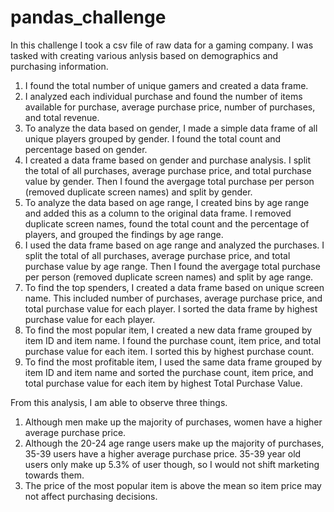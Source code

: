# pandas_challenge

In this challenge I took a csv file of raw data for a gaming company. I was tasked with creating various anlysis based on demographics and purchasing information.  

1. I found the total number of unique gamers and created a data frame. 
2. I analyzed each individual purchase and found the number of items available for purchase, average purchase price, number of purchases, and total revenue. 
3. To analyze the data based on gender, I made a simple data frame of all unique players grouped by gender. I found the total count and percentage based on gender.  
4. I created a data frame based on gender and purchase analysis. I split the total of all purchases, average purchase price, and total purchase value by gender. Then I found the avergage total purchase per person (removed duplicate screen names) and split by gender. 
5. To analyze the data based on age range, I created bins by age range and added this as a column to the original data frame. I removed duplicate screen names, found the total count and the percentage of players, and grouped the findings by age range. 
6. I used the data frame based on age range and analyzed the purchases. I split the total of all purchases, average purchase price, and total purchase value by age range. Then I found the avergage total purchase per person (removed duplicate screen names) and split by age range.
7. To find the top spenders, I created a data frame based on unique screen name. This included number of purchases, average purchase price, and total purchase value for each player. I sorted the data frame by highest purchase value for each player. 
8. To find the most popular item, I created a new data frame grouped by item ID and item name. I found the purchase count, item price, and total purchase value for each item. I sorted this by highest purchase count. 
9. To find the most profitable item, I used the same data frame grouped by item ID and item name and sorted the purchase count, item price, and total purchase value for each item by highest Total Purchase Value. 

From this analysis, I am able to observe three things. 
1. Although men make up the majority of purchases, women have a higher average purchase price. 
2. Although the 20-24 age range users make up the majority of purchases, 35-39 users have a higher average purchase price. 35-39 year old users only make up 5.3% of user though, so I would not shift marketing towards them. 
3. The price of the most popular item is above the mean so item price may not affect purchasing decisions. 
